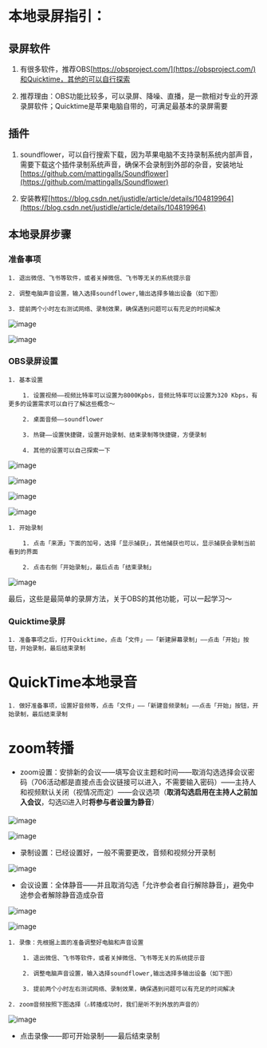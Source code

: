 # 本地录屏指引：



## 录屏软件



1. 有很多软件，推荐OBS[https://obsproject.com/](https://obsproject.com/)和Quicktime，其他的可以自行探索

2. 推荐理由：OBS功能比较多，可以录屏、降噪、直播，是一款相对专业的开源录屏软件；Quicktime是苹果电脑自带的，可满足最基本的录屏需要

## 插件



1. soundflower，可以自行搜索下载，因为苹果电脑不支持录制系统内部声音，需要下载这个插件录制系统声音，确保不会录制到外部的杂音，安装地址[https://github.com/mattingalls/Soundflower](https://github.com/mattingalls/Soundflower)

2. 安装教程[https://blog.csdn.net/justidle/article/details/104819964](https://blog.csdn.net/justidle/article/details/104819964)

## 本地录屏步骤



### 准备事项



    1. 退出微信、飞书等软件，或者关掉微信、飞书等无关的系统提示音

    2. 调整电脑声音设置，输入选择soundflower,输出选择多输出设备（如下图）

    3. 提前两个小时左右测试网络、录制效果，确保遇到问题可以有充足的时间解决

![image](assets/1.jpg)




![image](assets/2.jpg)




### OBS录屏设置



    1. 基本设置

        1. 设置视频——视频比特率可以设置为8000Kpbs，音频比特率可以设置为320 Kbps，有更多的设置需求可以自行了解这些概念～

        2. 桌面音频——soundflower

        3. 热键——设置快捷键，设置开始录制、结束录制等快捷键，方便录制

        4. 其他的设置可以自己探索一下



![image](assets/3.jpg)


![image](assets/4.jpg)


![image](assets/5.jpg)


![image](assets/6.jpg)


    1. 开始录制

        1. 点击「来源」下面的加号，选择「显示捕获」，其他捕获也可以，显示捕获会录制当前看到的界面

        2. 点击右侧「开始录制」，最后点击「结束录制」



![image](assets/7.jpg)


最后，这些是最简单的录屏方法，关于OBS的其他功能，可以一起学习～



### Quicktime录屏



    1. 准备事项之后，打开Quicktime，点击「文件」——「新建屏幕录制」——点击「开始」按钮，开始录制，最后结束录制

# QuickTime本地录音



    1. 做好准备事项，设置好音频等，点击「文件」——「新建音频录制」——点击「开始」按钮，开始录制，最后结束录制

# zoom转播



* zoom设置：安排新的会议——填写会议主题和时间——取消勾选选择会议密码（706活动都是直接点击会议链接可以进入，不需要输入密码）——主持人和视频默认关闭（视情况而定）——会议选项（**取消勾选启用在主持人之前加入会议**，勾选☑️进入时**将参与者设置为静音**）



![image](assets/8.jpg)








![image](assets/9.jpg)


* 录制设置：已经设置好，一般不需要更改，音频和视频分开录制



![image](assets/10.jpg)


* 会议设置：全体静音——并且取消勾选「允许参会者自行解除静音」，避免中途参会者解除静音造成杂音



![image](assets/11.jpg)


![image](assets/12.jpg)


    1. 录像：先根据上面的准备调整好电脑和声音设置

        1. 退出微信、飞书等软件，或者关掉微信、飞书等无关的系统提示音

        2. 调整电脑声音设置，输入选择soundflower,输出选择多输出设备（如下图）

        3. 提前两个小时左右测试网络、录制效果，确保遇到问题可以有充足的时间解决

    2. zoom音频按照下图选择（⚠️转播成功时，我们是听不到外放的声音的）



![image](assets/13.jpg)


* 点击录像——即可开始录制——最后结束录制
